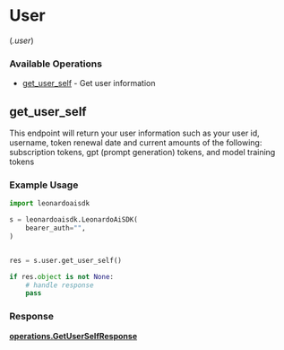 # User
(*.user*)

### Available Operations

* [get_user_self](#get_user_self) - Get user information

## get_user_self

This endpoint will return your user information such as your user id, username, token renewal date and current amounts of the following: subscription tokens, gpt (prompt generation) tokens, and model training tokens

### Example Usage

```python
import leonardoaisdk

s = leonardoaisdk.LeonardoAiSDK(
    bearer_auth="",
)


res = s.user.get_user_self()

if res.object is not None:
    # handle response
    pass
```


### Response

**[operations.GetUserSelfResponse](../../models/operations/getuserselfresponse.md)**

